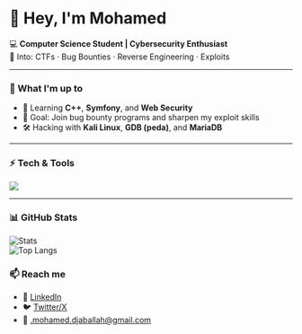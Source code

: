 # 👋 Hey, I'm Mohamed  

💻 **Computer Science Student | Cybersecurity Enthusiast**  
🔐 Into: CTFs · Bug Bounties · Reverse Engineering · Exploits  

---

### 🚀 What I'm up to
- 🌱 Learning **C++**, **Symfony**, and **Web Security**  
- 🎯 Goal: Join bug bounty programs and sharpen my exploit skills  
- 🛠️ Hacking with **Kali Linux**, **GDB (peda)**, and **MariaDB**  

---

### ⚡ Tech & Tools
<p>
  <img src="https://skillicons.dev/icons?i=linux,bash,python,cpp,php,mysql,git,github,vscode" />
</p>

---

### 📊 GitHub Stats
![Stats](https://github-readme-stats.vercel.app/api?username=YOUR_USERNAME&show_icons=true&theme=radical)  
![Top Langs](https://github-readme-stats.vercel.app/api/top-langs/?username=YOUR_USERNAME&layout=compact&theme=radical)


### 📫 Reach me
- 💼 [LinkedIn](https://www.linkedin.com)  
- 🐦 [Twitter/X](https://twitter.com)  
- 📧 .mohamed.djaballah@gmail.com
